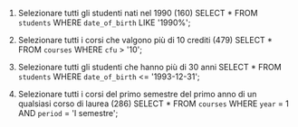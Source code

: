 1. Selezionare tutti gli studenti nati nel 1990 (160)
SELECT * FROM `students` WHERE `date_of_birth` LIKE '1990%';

2. Selezionare tutti i corsi che valgono più di 10 crediti (479)
SELECT * FROM `courses` WHERE `cfu` > '10';

3. Selezionare tutti gli studenti che hanno più di 30 anni
SELECT * FROM `students` WHERE `date_of_birth` <= '1993-12-31';

4. Selezionare tutti i corsi del primo semestre del primo anno di un qualsiasi corso di laurea (286)
SELECT * FROM `courses` WHERE `year` = 1 AND `period` = 'I semestre';